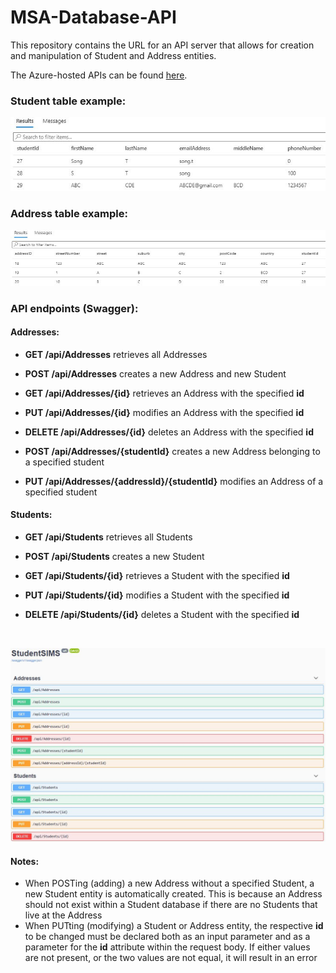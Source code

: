 # MSA-Database-API

This repository contains the URL for an API server that allows for creation and manipulation of Student and Address entities. 

The Azure-hosted APIs can be found [here](https://msa-student-address.azurewebsites.net/).

### Student table example:

![Student Table](/StudentTable.JPG)

### Address table example:

![Address Table](/AddressTable.JPG)

### API endpoints (Swagger):

#### Addresses:
* **GET /api/Addresses** retrieves all Addresses

* **POST /api/Addresses** creates a new Address and new Student

* **GET /api/Addresses/{id}** retrieves an Address with the specified **id**

* **PUT /api/Addresses/{id}** modifies an Address with the specified **id**

* **DELETE /api/Addresses/{id}** deletes an Address with the specified **id**

* **POST /api/Addresses/{studentId}** creates a new Address belonging to a specified student

* **PUT /api/Addresses/{addressId}/{studentId}** modifies an Address of a specified student

#### Students:
* **GET /api/Students** retrieves all Students

* **POST /api/Students** creates a new Student

* **GET /api/Students/{id}** retrieves a Student with the specified **id**

* **PUT /api/Students/{id}** modifies a Student with the specified **id**

* **DELETE /api/Students/{id}** deletes a Student with the specified **id**

<br />

![API Endpoints](/Swagger.JPG)

#### Notes:
* When POSTing (adding) a new Address without a specified Student, a new Student entity is automatically created. This is because an Address should not exist within a Student database if there are no Students that live at the Address
* When PUTting (modifying) a Student or Address entity, the respective **id** to be changed must be declared both as an input parameter and as a parameter for the **id** attribute within the request body. If either values are not present, or the two values are not equal, it will result in an error 
